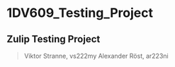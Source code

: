 # 1DV609_Testing_Project
## Zulip Testing Project

>Viktor Stranne, vs222my
>Alexander Röst, ar223ni

